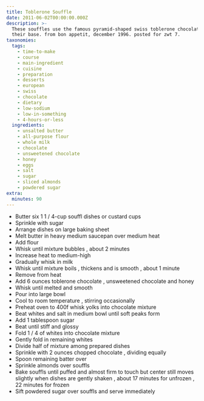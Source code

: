 ```yaml
---
title: Toblerone Souffle
date: 2011-06-02T00:00:00.000Z
description: >-
  These souffles use the famous pyramid-shaped swiss toblerone chocolate bar as
  their base. from bon appetit, december 1996. posted for zwt 7.
taxonomies:
  tags:
    - time-to-make
    - course
    - main-ingredient
    - cuisine
    - preparation
    - desserts
    - european
    - swiss
    - chocolate
    - dietary
    - low-sodium
    - low-in-something
    - 4-hours-or-less
  ingredients:
    - unsalted butter
    - all-purpose flour
    - whole milk
    - chocolate
    - unsweetened chocolate
    - honey
    - eggs
    - salt
    - sugar
    - sliced almonds
    - powdered sugar
extra:
  minutes: 90
---
```

 - Butter six 1 1 / 4-cup souffl dishes or custard cups
 - Sprinkle with sugar
 - Arrange dishes on large baking sheet
 - Melt butter in heavy medium saucepan over medium heat
 - Add flour
 - Whisk until mixture bubbles , about 2 minutes
 - Increase heat to medium-high
 - Gradually whisk in milk
 - Whisk until mixture boils , thickens and is smooth , about 1 minute
 - Remove from heat
 - Add 6 ounces toblerone chocolate , unsweetened chocolate and honey
 - Whisk until melted and smooth
 - Pour into large bowl
 - Cool to room temperature , stirring occasionally
 - Preheat oven to 400f whisk yolks into chocolate mixture
 - Beat whites and salt in medium bowl until soft peaks form
 - Add 1 tablespoon sugar
 - Beat until stiff and glossy
 - Fold 1 / 4 of whites into chocolate mixture
 - Gently fold in remaining whites
 - Divide half of mixture among prepared dishes
 - Sprinkle with 2 ounces chopped chocolate , dividing equally
 - Spoon remaining batter over
 - Sprinkle almonds over souffls
 - Bake souffls until puffed and almost firm to touch but center still moves slightly when dishes are gently shaken , about 17 minutes for unfrozen , 22 minutes for frozen
 - Sift powdered sugar over souffls and serve immediately
